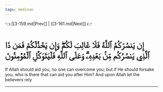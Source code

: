 ```yaml
---
tags: medinan
---
```


👈 [[3-159.md|Prev]] | [[3-161.md|Next]] 👉

# إِن يَنصُرۡكُمُ ٱللَّهُ فَلَا غَالِبَ لَكُمۡۖ وَإِن يَخۡذُلۡكُمۡ فَمَن ذَا ٱلَّذِي يَنصُرُكُم مِّنۢ بَعۡدِهِۦۗ وَعَلَى ٱللَّهِ فَلۡيَتَوَكَّلِ ٱلۡمُؤۡمِنُونَ

If Allah should aid you, no one can overcome you; but if He should forsake you, who is there that can aid you after Him? And upon Allah let the believers rely

---

